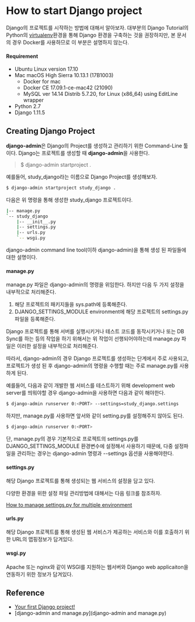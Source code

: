 # How to start Django project

Django의 프로젝트를 시작하는 방법에 대해서 알아보자.
대부분의 Django Tutorial의 Python의 [virtualenv](https://virtualenv.pypa.io/en/stable/)환경을 통해 Django 환경을 구축하는 것을 권장하지만, 본 문서의 경우 Docker를 사용하므로 이 부분은 설명하지 않는다. 

#### Requirement

* Ubuntu Linux version 17.10
* Mac macOS High Sierra 10.13.1 (17B1003)
    * Docker for mac 
    * Docker CE 17.09.1-ce-mac42 (21090)
    * MySQL ver 14.14 Distrib 5.7.20, for Linux (x86_64) using  EditLine wrapper
* Python 2.7
* Django 1.11.5

## Creating Django Project

**django-admin**은 Django의 Project를 생성하고 관리하기 위한 Command-Line 툴이다.
Django는 프로젝트를 생성할 때 **django-admin**을 사용한다. 

>$ django-admin startproject <project name> .

예를들어, study_django라는 이름으로 Django Project를 생성해보자. 

```bash
$ django-admin startproject study_django .
```

다음은 위 명령을 통해 생성한 study_django 프로젝트이다. 

```sh
|-- manage.py
`-- study_django
    |-- __init__.py
    |-- settings.py
    |-- urls.py
    `-- wsgi.py
```

django-admin command line tool(이하 django-admin)을 통해 생성 된 파일들에 대한 설명이다. 

#### manage.py

manage.py 파일은 django-admin의 명령을 위임한다. 하지만 다음 두 가지 설정을 내부적으로 처리해준다. 

1. 해당 프로젝트의 패키지들을 sys.path에 등록해준다. 
2. DJANGO_SETTINGS_MODULE environment에 해당 프로젝트의 settings.py 파일을 등록해준다. 

Django 프로젝트를 통해 서버를 실행시키거나 테스트 코드를 동작시키거나 또는 DB Sync를 하는 등의 작업을 하기 위해서는 위 작업이 선행되어야하는데 manage.py 파일은 이러한 설정을 내부적으로 처리해준다. 

따라서, django-admin의 경우 Django 프로젝트를 생성하는 단계에서 주로 사용되고, 프로젝트가 생성 된 후 django-admin의 명령을 수행할 때는 주로 manage.py를 사용하게 된다. 

예를들어, 다음과 같이 개발한 웹 서비스를 테스트하기 위해 development web server를 띄워야할 경우 django-admin을 사용하면 다음과 같이 해야한다.

```sh
$ django-admin runserver 0:<PORT> --settings=study_django.settings
```

하지만, manage.py를 사용하면 앞서와 같이 setting.py를 설정해주지 않아도 된다. 

```sh
$ django-admin runserver 0:<PORT>
```

단, manage.py의 경우 기본적으로 프로젝트의 settings.py를 DJANGO_SETTINGS_MODULE 환경변수에 설정해서 사용하기 때문에, 다중 설정파일을 관리하는 경우는 django-admin 명령과 --settings 옵션을 사용해야한다. 

#### settings.py

해당 Django 프로젝트를 통해 생성되는 웹 서비스의 설정을 담고 있다. 

다양한 환경을 위한 설정 파일 관리방법에 대해서는 다음 링크를 참조하자.

[How to manage settings.py for multiple environment](https://github.com/greenfrog82/study/tree/master/python/Django/manage_settings_multiple_env#how-to-manage-settingspy-for-multiple-environment)

#### urls.py

해당 Django 프로젝트를 통해 생성된 웹 서비스가 제공하는 서비스와 이를 호출하기 위한 URL의 맵핑정보가 담겨있다. 

#### wsgi.py

Apache 또는 nginx와 같이 WSGI를 지원하는 웹서버와 Django web applicaiton을 연동하기 위한 정보가 담겨있다. 






## Reference

* [Your first Django project!
](https://tutorial.djangogirls.org/en/django_start_project/)
* [django-admin and manage.py](django-admin and manage.py)